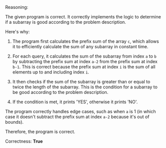 Reasoning: 

The given program is correct. It correctly implements the logic to determine if a subarray is good according to the problem description. 

Here's why:

1. The program first calculates the prefix sum of the array `c`, which allows it to efficiently calculate the sum of any subarray in constant time.

2. For each query, it calculates the sum of the subarray from index `a` to `b` by subtracting the prefix sum at index `a-2` from the prefix sum at index `b-1`. This is correct because the prefix sum at index `i` is the sum of all elements up to and including index `i`.

3. It then checks if the sum of the subarray is greater than or equal to twice the length of the subarray. This is the condition for a subarray to be good according to the problem description.

4. If the condition is met, it prints 'YES', otherwise it prints 'NO'.

The program correctly handles edge cases, such as when `a` is 1 (in which case it doesn't subtract the prefix sum at index `a-2` because it's out of bounds).

Therefore, the program is correct.

Correctness: **True**